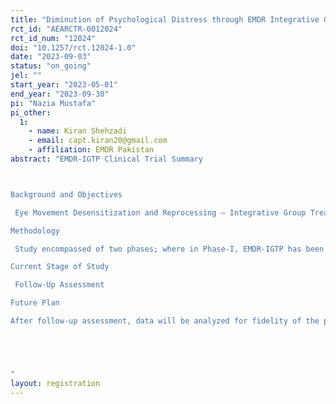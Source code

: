 ```yaml
---
title: "Diminution of Psychological Distress through EMDR Integrative Group Treatment Protocol among Secondary School Students: A Pilot Randomized Controlled Trial from Pakistan"
rct_id: "AEARCTR-0012024"
rct_id_num: "12024"
doi: "10.1257/rct.12024-1.0"
date: "2023-09-03"
status: "on_going"
jel: ""
start_year: "2023-05-01"
end_year: "2023-09-30"
pi: "Nazia Mustafa"
pi_other:
  1:
    - name: Kiran Shehzadi
    - email: capt.kiran20@gmail.com
    - affiliation: EMDR Pakistan
abstract: "EMDR-IGTP Clinical Trial Summary 

Background and Objectives
 Eye Movement Desensitization and Reprocessing – Integrative Group Treatment Protocol (EMDR-IGTP) has been in use since 1998 with wide age range of individuals both children and adults around the globe. Keeping in view the high vulnerability of children for the development of psychological Distress after experiencing traumatic events in their lives and existing treatment gap in Pakistan, a pilot randomized controlled trial was premeditated with the objectives of translation and adaptation of EMDR-IGTP (Jarero & Artigas, 2022) in cultural context of Pakistan along with establishment of fidelity, acceptability, feasibility  and efficacy of adapted protocol in reducing psychological Distress among secondary school students.
Methodology
 Study encompassed of two phases; where in Phase-I, EMDR-IGTP has been translated into Urdu and adapted according the cultural context of Pakistani society. However, phase II dealt with mapping the fidelity, acceptability and feasibility of protocol along with testing its efficacy. A sample of 94 children aged 11-16 years were selected from two Government schools and randomized into the intervention group (EMDR-IGTP session) and control group (routine care) after Pre- assessment through Urdu Version of Depression, Anxiety, and Stress Scale (DASS-21). The administration of the EMDR-IGTP comprises the eight phased standard EMDR procedure with a group therapy model. The responses were collected in an art therapy format following original IGTP protocol. Mode of bilateral stimulation was self-administered in the form of Butterfly Hugs as an established exercise, thus enhancing more extensive reach to multiple individuals in a group than the individual EMDR application. After intervention, post-assessment was done immediately and it was planned to be carryout after 3months was well as Follow-up assessment. 
Current Stage of Study
 Follow-Up Assessment 
Future Plan
After follow-up assessment, data will be analyzed for fidelity of the program through inter-rater reliability, acceptability and feasibility from children through quantitative and qualitative measures and efficacy through Mixed between-within subjects’ analysis of variance (ANOVA).  Article will be written and will be submitted for publication. 


"
layout: registration
---
```


